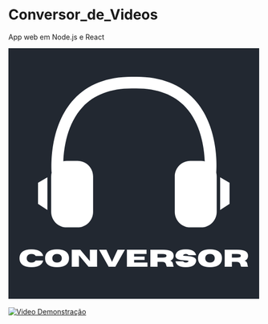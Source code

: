 # Conversor_de_Videos 
App web em Node.js e React

![Imagem do Projeto](./front/conversor/src/Images/Conversor.png)

[![Video Demonstração](https://img.youtube.com/vi/TAbOfp8qNpc/0.jpg)](https://youtu.be/TAbOfp8qNpc)
